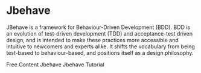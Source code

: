 # Jbehave

JBehave is a framework for Behaviour-Driven Development (BDD). BDD is an evolution of test-driven development (TDD) and acceptance-test driven design, and is intended to make these practices more accessible and intuitive to newcomers and experts alike. It shifts the vocabulary from being test-based to behaviour-based, and positions itself as a design philosophy.

<ResourceGroupTitle>Free Content</ResourceGroupTitle>
<BadgeLink colorScheme='blue' badgeText='Official Site' href='https://jbehave.org/'>Jbehave</BadgeLink>
<BadgeLink colorScheme='blue' badgeText='Official Tutorial' href='https://jbehave.org/tutorials.html'>Jbehave Tutorial</BadgeLink>